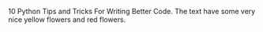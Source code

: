 10 Python Tips and Tricks For Writing Better Code. The text have some very nice yellow flowers and red flowers.